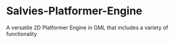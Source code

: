 # Salvies-Platformer-Engine
A versatile 2D Platformer Engine in GML that includes a variety of functionality